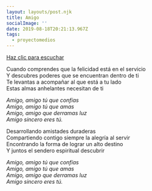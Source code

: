 ```yaml
---
layout: layouts/post.njk
title: Amigo
socialImage: ''
date: 2019-08-18T20:21:13.967Z
tags:
  - proyectomedios
---
```

[Haz clic para escuchar](https://www.musicaparalatransformacion.com/musica)

Cuando comprendes que la felicidad está en el servicio\
Y descubres poderes que se encuentran dentro de ti\
Te levantas a acompañar al que está a tu lado\
Estas almas anhelantes necesitan de ti

_Amigo, amigo tú que confías_\
_Amigo, amigo tú que amas_\
_Amigo, amigo que derramas luz_\
_Amigo sincero eres tú._

Desarrollando amistades duraderas \
Compartiendo contigo siempre la alegría al servir \
Encontrando la forma de lograr un alto destino\
Y juntos el sendero espiritual descubrir

_Amigo, amigo tú que confías_ \
_Amigo, amigo tú que amas_ \
_Amigo, amigo que derramas luz_ \
_Amigo sincero eres tú._
